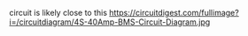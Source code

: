 
circuit is likely close to this
https://circuitdigest.com/fullimage?i=/circuitdiagram/4S-40Amp-BMS-Circuit-Diagram.jpg
